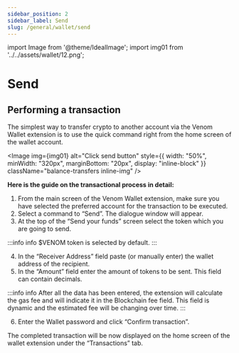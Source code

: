 ```yaml
---
sidebar_position: 2
sidebar_label: Send
slug: /general/wallet/send
---
```


import Image from '@theme/IdealImage';
import img01 from '../../assets/wallet/12.png';

# Send

## Performing a transaction

The simplest way to transfer crypto to another account via the Venom Wallet extension is to use the quick command right from the home screen of the wallet account.

<Image img={img01} alt="Click send button"
    style={{ width: "50%", minWidth: "320px", marginBottom: "20px", display: "inline-block" }}
    className="balance-transfers inline-img"
/>

**Here is the guide on the transactional process in detail:**

 1. From the main screen of the Venom Wallet extension, make sure you have selected the preferred account for the transaction to be executed.   
 2. Select a command to “Send”. The dialogue window will appear.  
 3. At the top of the “Send your    funds”    screen select the token which you are going to send.  
               

:::info info
$VENOM token is selected by default.
:::

 4. In the “Receiver Address” field paste (or manually enter) the wallet address of the recipient. 
 5. In the “Amount” field enter the amount of tokens to be sent. This field can contain decimals.

  

:::info info
After all the data has been entered, the extension will calculate the gas fee and will indicate it in the Blockchain fee
field. This field is dynamic and the estimated fee will be changing
over time.
:::

  
6. Enter the Wallet password and click “Confirm transaction”. 

The completed transaction will be now displayed on the home screen of the wallet extension under the “Transactions” tab.

